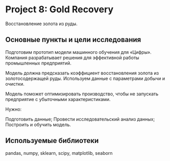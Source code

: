 # Project 8: Gold Recovery
Восстановление золота из руды.
## Основные пункты и цели исследования 
Подготовим прототип модели машинного обучения для «Цифры». Компания разрабатывает решения для эффективной работы промышленных предприятий.

Модель должна предсказать коэффициент восстановления золота из золотосодержащей руды. Используем данные с параметрами добычи и очистки.

Модель поможет оптимизировать производство, чтобы не запускать предприятие с убыточными характеристиками.

Нужно:

Подготовить данные;
Провести исследовательский анализ данных;
Построить и обучить модель.

## Используемые библиотеки
pandas, numpy, sklearn, scipy, matplotlib, seaborn
